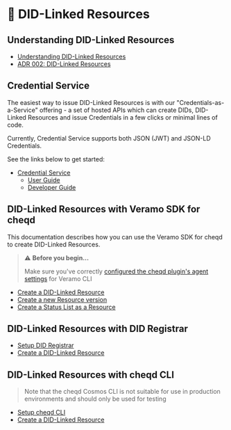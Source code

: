 # 🔗 DID-Linked Resources

## Understanding DID-Linked Resources

* [Understanding DID-Linked Resources](../../guides/did-linked-resources/)
* [ADR 002: DID-Linked Resources](../../architecture/adr-list/adr-002-did-linked-resources.md)

## Credential Service

The easiest way to issue DID-Linked Resources is with our "Credentials-as-a-Service" offering - a set of hosted APIs which can create DIDs, DID-Linked Resources and issue Credentials in a few clicks or minimal lines of code.

Currently, Credential Service supports both JSON (JWT) and JSON-LD Credentials.&#x20;

See the links below to get started:

* [Credential Service](../credential-service/)
  * [User Guide](../credential-service/user-guide.md)
  * [Developer Guide](../credential-service/developer-guide.md)

## DID-Linked Resources with Veramo SDK for cheqd

This documentation describes how you can use the Veramo SDK for cheqd to create DID-Linked Resources.

> ⚠️ **Before you begin...**
>
> Make sure you've correctly [configured the cheqd plugin's agent settings](../../guides/sdk/veramo-sdk-for-cheqd/setup.md) for Veramo CLI

* [Create a DID-Linked Resource](create-resource.md)
* [Create a new Resource version](create-new-version.md)
* [Create a Status List as a Resource](statuslist2021-resources.md)

## DID-Linked Resources with DID Registrar

* [Setup DID Registrar](../did-registrar/did-registrar-setup.md)
* [Create a DID-Linked Resource](../did-registrar/create-resource.md)

## DID-Linked Resources with cheqd CLI

> Note that the cheqd Cosmos CLI is not suitable for use in production environments and should only be used for testing

* [Setup cheqd CLI](../../advanced/)
* [Create a DID-Linked Resource](../../advanced/cheqd-node-cli/create-resource.md)
